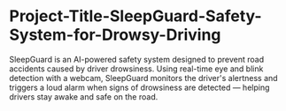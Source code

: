 # Project-Title-SleepGuard-Safety-System-for-Drowsy-Driving
SleepGuard is an AI-powered safety system designed to prevent road accidents caused by driver drowsiness. Using real-time eye and blink detection with a webcam, SleepGuard monitors the driver's alertness and triggers a loud alarm when signs of drowsiness are detected — helping drivers stay awake and safe on the road.
